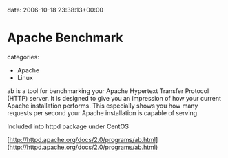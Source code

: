 


date: 2006-10-18 23:38:13+00:00


# Apache Benchmark

categories:
- Apache
- Linux


ab is a tool for benchmarking your Apache Hypertext Transfer Protocol (HTTP) server. It is designed to give you an impression of how your current Apache installation performs. This especially shows you how many requests per second your Apache installation is capable of serving.

Included into httpd package under CentOS

[http://httpd.apache.org/docs/2.0/programs/ab.html](http://httpd.apache.org/docs/2.0/programs/ab.html)
